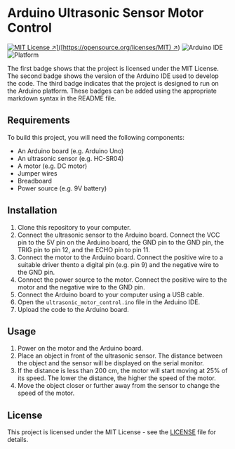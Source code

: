 # Arduino Ultrasonic Sensor Motor Control

[![MIT License ↗](https://img.shields.io/apm/l/atomic-design-ui.svg?)]([https://opensource.org/licenses/MIT) ↗](https://opensource.org/licenses/MIT))
![Arduino IDE](https://img.shields.io/badge/Arduino%20IDE-1.8.16-blue)
![Platform](https://img.shields.io/badge/Platform-Arduino-brightgreen)

The first badge shows that the project is licensed under the MIT License. The second badge shows the version of the Arduino IDE used to develop the code. The third badge indicates that the project is designed to run on the Arduino platform. These badges can be added using the appropriate markdown syntax in the README file.

## Requirements

To build this project, you will need the following components:

- An Arduino board (e.g. Arduino Uno)
- An ultrasonic sensor (e.g. HC-SR04)
- A motor (e.g. DC motor)
- Jumper wires
- Breadboard
- Power source (e.g. 9V battery)

## Installation

1. Clone this repository to your computer.
2. Connect the ultrasonic sensor to the Arduino board. Connect the VCC pin to the 5V pin on the Arduino board, the GND pin to the GND pin, the TRIG pin to pin 12, and the ECHO pin to pin 11.
3. Connect the motor to the Arduino board. Connect the positive wire to a suitable driver thento a digital pin (e.g. pin 9) and the negative wire to the GND pin.
4. Connect the power source to the motor. Connect the positive wire to the motor and the negative wire to the GND pin.
5. Connect the Arduino board to your computer using a USB cable.
6. Open the `ultrasonic_motor_control.ino` file in the Arduino IDE.
7. Upload the code to the Arduino board.

## Usage

1. Power on the motor and the Arduino board.
2. Place an object in front of the ultrasonic sensor. The distance between the object and the sensor will be displayed on the serial monitor.
3. If the distance is less than 200 cm, the motor will start moving at 25% of its speed. The lower the distance, the higher the speed of the motor.
4. Move the object closer or further away from the sensor to change the speed of the motor.

## License

This project is licensed under the MIT License - see the [LICENSE](LICENSE) file for details.
